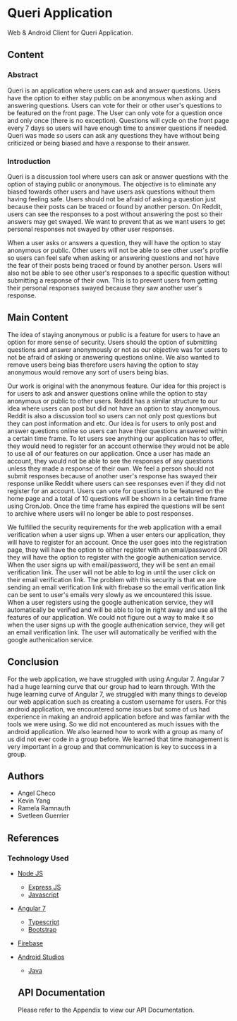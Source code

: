 # Queri Application
Web & Android Client for Queri Application.

## Content

### Abstract

Queri is an application where users can ask and answer questions. Users have the option to either stay public on be anonymous when asking and answering questions. Users can vote for their or other user's questions to be featured on the front page. The User can only vote for a question once and only once (there is no exception). Questions will cycle on the front page every 7 days so users will have enough time to answer questions if needed. Queri was made so users can ask any questions they have without being criticized or being biased and have a response to their answer.

### Introduction

Queri is a discussion tool where users can ask or answer questions with the option of staying public or anonymous. The objective is to eliminate any biased towards other users and have users ask questions without them having feeling safe. Users should not be afraid of asking a question just because their posts can be traced or found by another person. On Reddit, users can see the responses to a post without answering the post so their answers may get swayed. We want to prevent that as we want users to get personal responses not swayed by other user responses.

When a user asks or answers a question, they will have the option to stay anonymous or public. Other users will not be able to see other user's profile so users can feel safe when asking or answering questions and not have the fear of their posts being traced or found by another person. Users will also not be able to see other user's responses to a specific question without submitting a response of their own. This is to prevent users from getting their personal responses swayed because they saw another user's response. 

## Main Content

The idea of staying anonymous or public is a feature for users to have an option for more sense of security. Users should the option of submitting questions and answer anonymously or not as our objective was for users to not be afraid of asking or answering questions online. We also wanted to remove users being bias therefore users having the option to stay anonymous would remove any sort of users being bias. 

Our work is original with the anonymous feature. Our idea for this project is for users to ask and answer questions online while the option to stay anonymous or public to other users. Reddit has a similar structure to our idea where users can post but did not have an option to stay anonymous. Reddit is also a discussion tool so users can not only post questions but they can post information and etc. Our idea is for users to only post and answer questions online so users can have thier questions answered within a certain time frame. To let users see anything our application has to offer, they would need to register for an account otherwise they would not be able to use all of our features on our application. Once a user has made an account, they would not be able to see the responses of any questions unless they made a response of their own. We feel a person should not submit responses because of another user's response has swayed their response unlike Reddit where users can see responses even if they did not register for an account. Users can vote for questions to be featured on the home page and a total of 10 questions will be shown in a certain time frame using CronJob. Once the time frame has expired the questions will be sent to archive where users will no longer be able to post responses. 

We fulfilled the security requirements for the web application with a email verification when a user signs up. When a user enters our application, they will have to register for an account. Once the user goes into the registration page, they will have the option to either register with an email/password OR they will have the option to register with the google authenication service. When the user signs up with email/password, they will be sent an email verification link. The user will not be able to log in until the user click on their email verification link. The problem with this security is that we are sending an email verification link with firebase so the email verification link can be sent to user's emails very slowly as we encountered this issue. When a user registers using the google authenication service, they will automatically be verified and will be able to log in right away and use all the features of our application. We could not figure out a way to make it so when the user signs up with the google authenication service, they will get an email verification link. The user will automatically be verified with the google authenication service. 

## Conclusion

For the web application, we have struggled with using Angular 7. Angular 7 had a huge learning curve that our group had to learn through. With the huge learning curve of Angular 7, we struggled with many things to develop our web application such as creating a custom username for users. For this android application, we encountered some issues but some of us had experience in making an android application before and was familar with the tools we were using. So we did not encountered as much issues with the android application.  We also learned how to work with a group as many of us did not ever code in a group before. We learned that time management is very important in a group and that communication is key to success in a group. 


## Authors

* Angel Checo
* Kevin Yang
* Ramela Ramnauth
* Svetleen Guerrier

## References

### Technology Used

* [Node JS](https://nodejs.org/en/)
  * [Express JS](https://expressjs.com/)
  * [Javascript](https://www.javascript.com/)
* [Angular 7](https://angular.io/)
  * [Typescript](https://www.typescriptlang.org/)
  * [Bootstrap](https://getbootstrap.com/)
* [Firebase](https://firebase.google.com/)
* [Android Studios](https://developer.android.com/studio)
  * [Java](https://www.java.com/en/)
  
  ## API Documentation
  
  Please refer to the Appendix to view our API Documentation.
